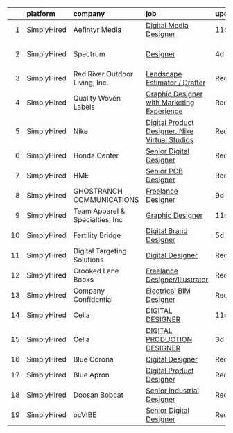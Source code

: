 

|    | platform    | company                         | job                                                                                                                                                         | update_time   | location              |
|---:|:------------|:--------------------------------|:------------------------------------------------------------------------------------------------------------------------------------------------------------|:--------------|:----------------------|
|  1 | SimplyHired | Aefintyr Media                  | [Digital Media Designer](https://www.simplyhired.com/job/Ll4Dk-tuHzDO6sqKeVzdyzKDgXgVn5EPAswlARllRoq4LlTuPELgiA?q=digital+designer)                         | 11d           | Corpus Christi, TX    |
|  2 | SimplyHired | Spectrum                        | [Designer](https://www.simplyhired.com/job/eHjeJH9vdXBNFFC9FaEyS0YOSKyAToZbXbQLfdUlryDTMDNjptwrGA?q=digital+designer)                                       | 4d            | Cleveland Heights, OH |
|  3 | SimplyHired | Red River Outdoor Living, Inc.  | [Landscape Estimator / Drafter](https://www.simplyhired.com/job/3FZw0I5Vdng0MfFrDbPuDx0Wby4ciLDRv9D1qafryf1OcAxpYxsqfQ?q=digital+designer)                  | Recently      | Paris, TX             |
|  4 | SimplyHired | Quality Woven Labels            | [Graphic Designer with Marketing Experience](https://www.simplyhired.com/job/XP42zUrO9lorcpLWwxbhtwemV4zX-WiAMBawerlqzbJZMjaunwBVVw?q=digital+designer)     | Recently      | Woodstock, NY         |
|  5 | SimplyHired | Nike                            | [Digital Product Designer, Nike Virtual Studios](https://www.simplyhired.com/job/AqMYh3RHe9_nPkvM1-BomXGyNXG_O6mnYm_Nx7olzLc2V8Ucx8SwXg?q=digital+designer) | Recently      | Los Angeles, CA       |
|  6 | SimplyHired | Honda Center                    | [Senior Digital Designer](https://www.simplyhired.com/job/sMONFAxt3U47KWbDxPIjUb6vRFAA6G26CzqYZELf9iFTc_MQ-G8ong?q=digital+designer)                        | Recently      | California            |
|  7 | SimplyHired | HME                             | [Senior PCB Designer](https://www.simplyhired.com/job/nqZYzdud9EeFrQKwtRSj6VV5mSNWh63v2D5ulaKUGuLXMapYJsNVsg?q=digital+designer)                            | Recently      | Carlsbad, CA          |
|  8 | SimplyHired | GHOSTRANCH COMMUNICATIONS       | [Freelance Designer](https://www.simplyhired.com/job/5m8fuDqFeopo6nBClnV9OKXTSJmJw9SY--EX6cbi5HzXYrXjJ7vVwA?q=digital+designer)                             | 9d            | Remote                |
|  9 | SimplyHired | Team Apparel & Specialties, Inc | [Graphic Designer](https://www.simplyhired.com/job/22FyOLzWlKFKJzYamH09iX4PIhfTRK2EkSTm735Xh7VmJZ2xQ7hJtQ?q=digital+designer)                               | 11d           | Green Bay, WI         |
| 10 | SimplyHired | Fertility Bridge                | [Digital Brand Designer](https://www.simplyhired.com/job/lJB5dYVEygrbOo4xQGMWK6do-kroPkHD6cq2174g18d9V19lzc78yw?q=digital+designer)                         | 5d            | Remote                |
| 11 | SimplyHired | Digital Targeting Solutions     | [Digital Designer](https://www.simplyhired.com/job/xiCLec8jHN-iNqUq4gimyudeMbMxxL_X5F4jNrCyAICqg-FcQsvQPA?q=digital+designer)                               | Recently      | De Pere, WI           |
| 12 | SimplyHired | Crooked Lane Books              | [Freelance Designer/Illustrator](https://www.simplyhired.com/job/UhExaaYu1t4V71-D418Rl8bP7ITf3P-8-IaObyNXzN5HjI7MoCcq4w?q=digital+designer)                 | Recently      | Remote                |
| 13 | SimplyHired | Company Confidential            | [Electrical BIM Designer](https://www.simplyhired.com/job/j5UuVk9gArLWW5uOKUmYhtIEcuKY8LdbjITaL2ssEcK4YCuYHyqzzw?q=digital+designer)                        | Recently      | Cleveland, OH         |
| 14 | SimplyHired | Cella                           | [DIGITAL DESIGNER](https://www.simplyhired.com/job/-OvyYI4LSc9Jatv4y1g1K2fhBIY-DN8HnmKWJE0e1gGYu-t5le8FTg?q=digital+designer)                               | 11d           | Remote                |
| 15 | SimplyHired | Cella                           | [DIGITAL PRODUCTION DESIGNER](https://www.simplyhired.com/job/J-Z6Ei12UpIEahVMyqp18MR9Xx_2Onzsw2M7xw__kW1DC8pHtVDkAg?q=digital+designer)                    | 3d            | Remote                |
| 16 | SimplyHired | Blue Corona                     | [Digital Designer](https://www.simplyhired.com/job/U2UeyiUguFQrNgtOxsMxvhlBUUBQJrh3heVfCNoQhWOYZsn7Rk7xPQ?q=digital+designer)                               | Recently      | Remote                |
| 17 | SimplyHired | Blue Apron                      | [Digital Product Designer](https://www.simplyhired.com/job/37BXqAgOuaojaeWUmVdKYbWggHmAFy1YvJ7azI9BWksx9NX9GE6HlQ?q=digital+designer)                       | Recently      | New York, NY          |
| 18 | SimplyHired | Doosan Bobcat                   | [Senior Industrial Designer](https://www.simplyhired.com/job/t9gcUVNdYD9rFUci2nWQrqisloKpJ2SLm-MKmhdUTxyG4kpTA2nF5A?q=digital+designer)                     | Recently      | Bismarck, ND          |
| 19 | SimplyHired | ocV!BE                          | [Senior Digital Designer](https://www.simplyhired.com/job/gvxxyT47ytY4eangyiPSDk4ur0ghtf59ehEr61pyt1dXW59SRNIEog?q=digital+designer)                        | Recently      | California            |